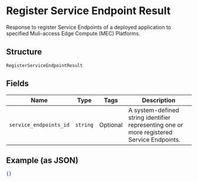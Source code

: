 
# Register Service Endpoint Result

Response to register Service Endpoints of a deployed application to specified Muli-access Edge Compute (MEC) Platforms.

## Structure

`RegisterServiceEndpointResult`

## Fields

| Name | Type | Tags | Description |
|  --- | --- | --- | --- |
| `service_endpoints_id` | `string` | Optional | A system-defined string identifier representing one or more registered Service Endpoints. |

## Example (as JSON)

```json
{}
```

